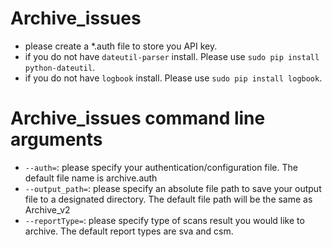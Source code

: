 # Archive_issues
* please create a *.auth file to store you API key.
* if you do not have `dateutil-parser` install. Please use `sudo pip install python-dateutil`.
* if you do not have `logbook` install. Please use `sudo pip install logbook`. 

# Archive_issues command line arguments 
* ```--auth=```: please specify your authentication/configuration file. The default file name is archive.auth
* ```--output_path=```: please specify an absolute file path to save your output file to a designated directory. The default file path will be the same as Archive_v2
* ```--reportType=```: please specify type of scans result you would like to archive. The default report types are sva and csm.
